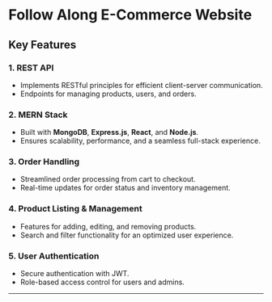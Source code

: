# Follow Along E-Commerce Website  

## Key Features  

### 1. **REST API**  
   - Implements RESTful principles for efficient client-server communication.  
   - Endpoints for managing products, users, and orders.  

### 2. **MERN Stack**  
   - Built with **MongoDB**, **Express.js**, **React**, and **Node.js**.  
   - Ensures scalability, performance, and a seamless full-stack experience.  

### 3. **Order Handling**  
   - Streamlined order processing from cart to checkout.  
   - Real-time updates for order status and inventory management.  

### 4. **Product Listing & Management**  
   - Features for adding, editing, and removing products.  
   - Search and filter functionality for an optimized user experience.  

### 5. **User Authentication**  
   - Secure authentication with JWT.  
   - Role-based access control for users and admins.  

---  
